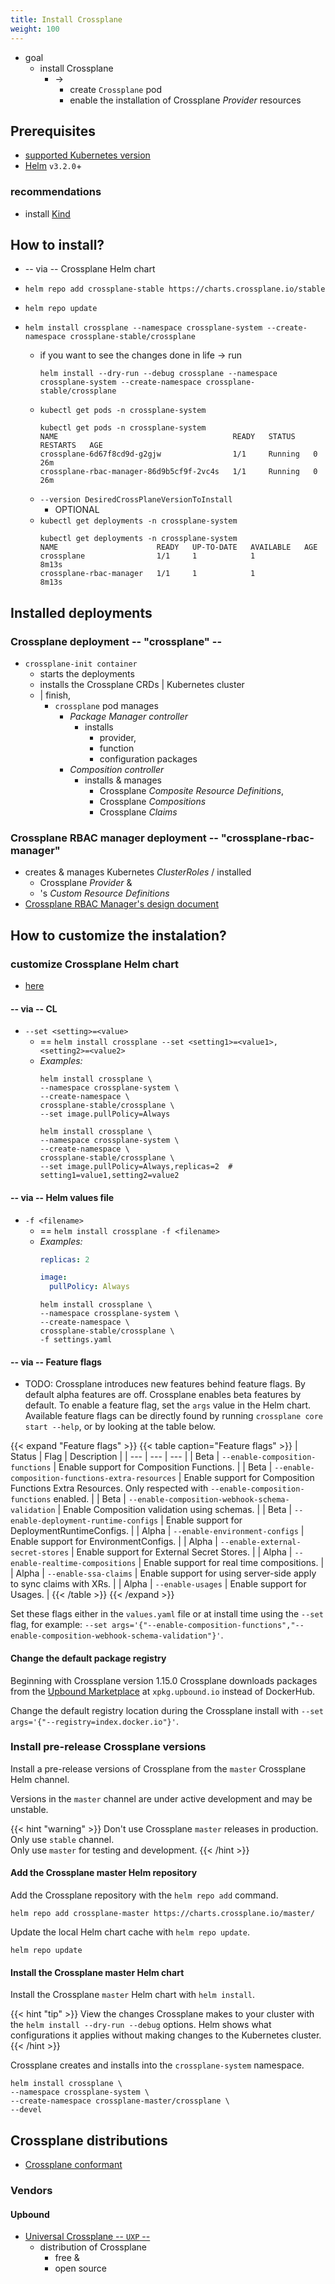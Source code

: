 ```yaml
---
title: Install Crossplane
weight: 100
---
```


* goal
  * install Crossplane
    * -> 
      * create `Crossplane` pod
      * enable the installation of Crossplane _Provider_ resources

## Prerequisites
* [supported Kubernetes version](https://kubernetes.io/releases/patch-releases/#support-period)
* [Helm](https://helm.sh/docs/intro/install/) `v3.2.0`+
### recommendations
* install [Kind](https://kind.sigs.k8s.io/)

## How to install?

* -- via -- Crossplane Helm chart

* `helm repo add crossplane-stable https://charts.crossplane.io/stable`
* `helm repo update`
* `helm install crossplane --namespace crossplane-system --create-namespace crossplane-stable/crossplane`
  * if you want to see the changes done in life -> run 
    ```
    helm install --dry-run --debug crossplane --namespace crossplane-system --create-namespace crossplane-stable/crossplane
    ```
  * `kubectl get pods -n crossplane-system`
    ```shell {copy-lines="1"}
    kubectl get pods -n crossplane-system
    NAME                                       READY   STATUS    RESTARTS   AGE
    crossplane-6d67f8cd9d-g2gjw                1/1     Running   0          26m
    crossplane-rbac-manager-86d9b5cf9f-2vc4s   1/1     Running   0          26m
    ```
  * `--version DesiredCrossPlaneVersionToInstall`
    * OPTIONAL
  * `kubectl get deployments -n crossplane-system` 
    ```shell {copy-lines="1"}
    kubectl get deployments -n crossplane-system
    NAME                      READY   UP-TO-DATE   AVAILABLE   AGE
    crossplane                1/1     1            1           8m13s
    crossplane-rbac-manager   1/1     1            1           8m13s
    ```

## Installed deployments

### Crossplane deployment -- "crossplane" --
* `crossplane-init container`
  * starts the deployments 
  * installs the Crossplane CRDs | Kubernetes cluster
  * | finish,
    * `crossplane` pod manages
      * _Package Manager controller_
        * installs
          * provider,
          * function
          * configuration packages
      * _Composition controller_
        * installs & manages
          * Crossplane _Composite Resource Definitions_,
          * Crossplane _Compositions_
          * Crossplane _Claims_

### Crossplane RBAC manager deployment -- "crossplane-rbac-manager"
* creates & manages Kubernetes _ClusterRoles_ / installed
  * Crossplane _Provider_ &
  * 's _Custom Resource Definitions_
* [Crossplane RBAC Manager's design document](https://github.com/crossplane/crossplane/blob/master/design/design-doc-rbac-manager.md) 

## How to customize the instalation?

### customize Crossplane Helm chart

* [here](https://github.com/crossplane/crossplane/blob/master/cluster/charts/crossplane/README.md)

#### -- via -- CL 

* `--set <setting>=<value>`
  * == `helm install crossplane --set <setting1>=<value1>,<setting2>=<value2>`
  * _Examples:_
    ```shell
    helm install crossplane \
    --namespace crossplane-system \
    --create-namespace \
    crossplane-stable/crossplane \
    --set image.pullPolicy=Always
    ```
    ```shell
    helm install crossplane \
    --namespace crossplane-system \
    --create-namespace \
    crossplane-stable/crossplane \
    --set image.pullPolicy=Always,replicas=2  # setting1=value1,setting2=value2
    ```

#### -- via -- Helm values file

* `-f <filename>`
  * == `helm install crossplane -f <filename>`
  * _Examples:_
    ```yaml
    replicas: 2
    
    image:
      pullPolicy: Always
    ```
    ```shell
    helm install crossplane \
    --namespace crossplane-system \
    --create-namespace \
    crossplane-stable/crossplane \
    -f settings.yaml
    ```

#### -- via -- Feature flags

* TODO:
Crossplane introduces new features behind feature flags. By default
alpha features are off. Crossplane enables beta features by default. To enable a 
feature flag, set the `args` value in the Helm chart. Available feature flags
can be directly found by running `crossplane core start --help`, or by looking 
at the table below.

{{< expand "Feature flags" >}}
{{< table caption="Feature flags" >}}
| Status | Flag | Description |
| --- | --- | --- |
| Beta | `--enable-composition-functions` | Enable support for Composition Functions. |
| Beta | `--enable-composition-functions-extra-resources` | Enable support for Composition Functions Extra Resources. Only respected with `--enable-composition-functions` enabled. |
| Beta | `--enable-composition-webhook-schema-validation` | Enable Composition validation using schemas. |
| Beta | `--enable-deployment-runtime-configs` | Enable support for DeploymentRuntimeConfigs. |
| Alpha | `--enable-environment-configs` | Enable support for EnvironmentConfigs. |
| Alpha | `--enable-external-secret-stores` | Enable support for External Secret Stores. |
| Alpha | `--enable-realtime-compositions` | Enable support for real time compositions. |
| Alpha | `--enable-ssa-claims` | Enable support for using server-side apply to sync claims with XRs. |
| Alpha | `--enable-usages` | Enable support for Usages. |
{{< /table >}}
{{< /expand >}}

Set these flags either in the `values.yaml` file or at install time using the
`--set` flag, for example: `--set
args='{"--enable-composition-functions","--enable-composition-webhook-schema-validation"}'`.

#### Change the default package registry

Beginning with Crossplane version 1.15.0 Crossplane downloads packages from the
[Upbound Marketplace](https://marketplace.upbound.io) at `xpkg.upbound.io` 
instead of DockerHub. 

Change the default registry location during the Crossplane install with 
`--set args='{"--registry=index.docker.io"}'`.

### Install pre-release Crossplane versions
Install a pre-release versions of Crossplane from the `master` Crossplane Helm channel.

Versions in the `master` channel are under active development and may be unstable.

{{< hint "warning" >}}
Don't use Crossplane `master` releases in production. Only use `stable` channel.  
Only use `master` for testing and development.
{{< /hint >}}


#### Add the Crossplane master Helm repository

Add the Crossplane repository with the `helm repo add` command.

```shell
helm repo add crossplane-master https://charts.crossplane.io/master/
```

Update the
local Helm chart cache with `helm repo update`.
```shell
helm repo update
```

#### Install the Crossplane master Helm chart

Install the Crossplane `master` Helm chart with `helm install`.

{{< hint "tip" >}}
View the changes Crossplane makes to your cluster with the 
`helm install --dry-run --debug` options. Helm shows what configurations it
applies without making changes to the Kubernetes cluster.
{{< /hint >}}

Crossplane creates and installs into the `crossplane-system` namespace.

```shell
helm install crossplane \
--namespace crossplane-system \
--create-namespace crossplane-master/crossplane \
--devel 
```

## Crossplane distributions 
 
* [Crossplane conformant](https://github.com/cncf/crossplane-conformance)

### Vendors

#### Upbound
 
* [Universal Crossplane -- `UXP` --](https://www.upbound.io/product/universal-crossplane)
  * distribution of Crossplane
    * free &
    * open source  
